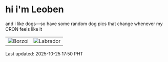 # hi i'm Leoben

and i like dogs—so have some random dog pics that change whenever my CRON feels like it

|  |  |
|--------|----------|
| ![Borzoi](https://random-dog-vercel.vercel.app/api/random-borzoi?v=1761385800) | ![Labrador](https://random-dog-vercel.vercel.app/api/random-labrador?v=1761385800) |

Last updated: 2025-10-25 17:50 PHT
